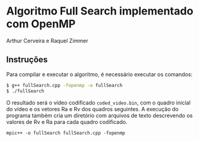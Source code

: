# Algoritmo Full Search implementado com OpenMP

Arthur Cerveira e Raquel Zimmer

## Instruções

Para compilar e executar o algoritmo, é necessário executar os comandos:

```bash
$ g++ fullSearch.cpp -fopenmp -o fullSearch
$ ./fullSearch
```

O resultado será o vídeo codificado `coded_video.bin`, com o quadro inicial do vídeo e os vetores Ra e Rv dos quadros seguintes. A execução do programa também cria um diretório com arquivos de texto descrevendo os valores de Rv e Ra para cada quadro codificado.

`mpic++ -o fullSearch fullSearch.cpp -fopenmp`